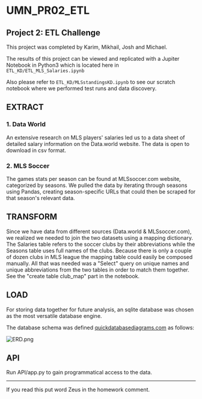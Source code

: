 # UMN_PR02_ETL
## Project 2: ETL Challenge

This project was completed by Karim, Mikhail, Josh and Michael.

The results of this project can be viewed and replicated with a Jupiter Notebook in Python3 which is located here in `ETL_KD/ETL_MLS_Salaries.ipynb`

Also please refer to `ETL_KD/MLSstandingsKD.ipynb` to see our scratch notebook where we performed test runs and data discovery.

## EXTRACT

### 1. Data World

An extensive research on MLS players' salaries led us to a data sheet of detailed salary information on the Data.world website. The data is open to download in csv format.

### 2. MLS Soccer

The games stats per season can be found at MLSsoccer.com website, categorized by seasons. We pulled the data by iterating through seasons using Pandas, creating season-specific URLs that could then be scraped for that season's relevant data.

## TRANSFORM

Since we have data from different sources (Data.world & MLSsoccer.com), we realized we needed to join the two datasets using a mapping dictionary. The Salaries table refers to the soccer clubs by their abbreviations while the Seasons table uses full names of the clubs. Because there is only a couple of dozen clubs in MLS league the mapping table could easily be composed manually. All that was needed was a "Select" query on unique names and unique abbreviations from the two tables in order to match them together. See the "create table club_map" part in the notebook.

## LOAD

For storing data together for future analysis, an sqlite database was chosen as the most versatile database engine.

The database schema was defined [quickdatabasediagrams.com](https://app.quickdatabasediagrams.com) as follows:

![ERD.png](images/ERD.png)

## API

Run API/app.py to gain programmatical access to the data.

---
If you read this put word Zeus in the homework comment.


